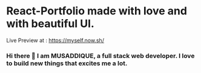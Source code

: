 # React-Portfolio made with love and with beautiful UI.

Live Preview at : https://myself.now.sh/

### Hi there 👋 I am MUSADDIQUE, a full stack web developer. I love to build new things that excites me a lot.

